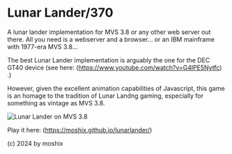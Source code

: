 # Lunar Lander/370

A lunar lander implementation for MVS 3.8 or any other web server out there. All you need is a webserver and a browser... or an IBM mainframe with 1977-era MVS 3.8...   

The best Lunar Lander implementation is arguably the one for the DEC GT40 device (see here: (https://www.youtube.com/watch?v=G4lPE5Nytfc) .)  

However, given the excellent animation capabilities of Javascript, this game is an homage to the tradition of Lunar Landng gaming, especially for something as vintage as MVS 3.8. 

![Lunar Lander on MVS 3.8 ](https://wiki.bitnet.systems/lunarlander.png)

Play it here: (https://moshix.github.io/lunarlander/)  


(c) 2024 by moshix
